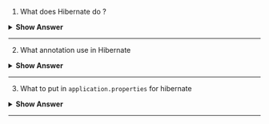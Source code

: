 1. What does Hibernate do ? 


<details><summary><b> Show Answer</b></summary>
  
<blockquote>

Hibernate is an Object-Relational Mapping (ORM) tool that automates the mapping of Java objects to database tables. It is database independent and uses a query language similar to SQL called HQL. The HQL queries written by the user are converted into database-specific queries by hibernate. Because of this functionality, the user can write a generalized query to perform the database-related operation without worrying about the database being used in the application. It reduces development time and improves application performance by simplifying database access in Java applications.

</blockquote>

</details>

---

2. What annotation use in Hibernate

<details><summary><b> Show Answer</b></summary>
  
<blockquote>

In hibernate we can use annotations like `@Entity`, `@Table`, `@Id`, `@Column`, `@GeneratedValue`, `@NamedQuery` etc.

</blockquote>

</details>

---

3. What to put in `application.properties` for hibernate

<details><summary><b> Show Answer</b></summary>
  
<blockquote>

The `application.properties` file is used to configure Hibernate properties. In this file we can mention the values for properties like `spring.jpa.database`, `spring.jpa.hibernate.ddl-auto`, `spring.datasource.url`,  `spring.datasource.username`, `spring.datasource.password` etc.


</blockquote>

</details>

---

